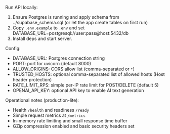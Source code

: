 Run API locally:

1) Ensure Postgres is running and apply schema from ../supabase_schema.sql (or let the app create tables on first run)
2) Copy `.env.example` to `.env` and set DATABASE_URL=postgresql://user:pass@host:5432/db
3) Install deps and start server.

Config:
- DATABASE_URL: Postgres connection string
- PORT: port for uvicorn (default 8000)
- ALLOW_ORIGINS: CORS allow list (comma-separated or `*`)
- TRUSTED_HOSTS: optional comma-separated list of allowed hosts (Host header protection)
- RATE_LIMIT_RPS: simple per-IP rate limit for POST/DELETE (default 5)
- OPENAI_API_KEY: optional API key to enable AI text generation

Operational notes (production-lite):
- Health `/health` and readiness `/ready`
- Simple request metrics at `/metrics`
- In-memory rate limiting and small response time buffer
- GZip compression enabled and basic security headers set

